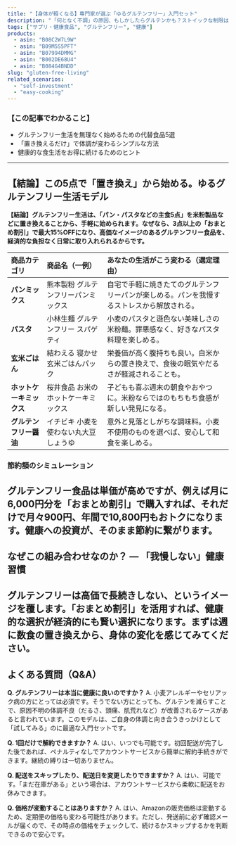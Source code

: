 ```yaml
---
title: "【身体が軽くなる】専門家が選ぶ「ゆるグルテンフリー」入門セット"
description: "「何となく不調」の原因、もしかしたらグルテンかも？ストイックな制限は不要。いつもの食材を米粉や玄米に置き換える「ゆるグルテンフリー生活」をお得に始める第一歩を提案します。"
tags: ["サプリ・健康食品", "グルテンフリー", "健康"]
products:
  - asin: "B08C2W7L9W"
  - asin: "B09M5S5PFT"
  - asin: "B07994DMMG"
  - asin: "B002DE68U4"
  - asin: "B084G4BNDD"
slug: "gluten-free-living"
related_scenarios:
  - "self-investment"
  - "easy-cooking"
---
```

### 【この記事でわかること】
- グルテンフリー生活を無理なく始めるための代替食品5選
- 「置き換えるだけ」で体調が変わるシンプルな方法
- 健康的な食生活をお得に続けるためのヒント
---
## 【結論】この5点で「置き換え」から始める。ゆるグルテンフリー生活モデル
**【結論】グルテンフリー生活は、「パン・パスタなどの主食5点」を米粉製品などに置き換えることから、手軽に始められます。なぜなら、3点以上の「おまとめ割引」で最大15%OFFになり、高価なイメージのあるグルテンフリー食品を、経済的な負担なく日常に取り入れられるからです。**

| 商品カテゴリ | 商品名（一例） | あなたの生活がこう変わる（選定理由） |
| :--- | :--- | :--- |
| **パンミックス** | 熊本製粉 グルテンフリーパンミックス | 自宅で手軽に焼きたてのグルテンフリーパンが楽しめる。パンを我慢するストレスから解放される。|
| **パスタ** | 小林生麺 グルテンフリー スパゲティ | 小麦のパスタと遜色ない美味しさの米粉麺。罪悪感なく、好きなパスタ料理を楽しめる。|
| **玄米ごはん** | 結わえる 寝かせ玄米ごはんパック | 栄養価が高く腹持ちも良い。白米からの置き換えで、食後の眠気やだるさが軽減されることも。|
| **ホットケーキミックス**| 桜井食品 お米のホットケーキミックス | 子どもも喜ぶ週末の朝食やおやつに。米粉ならではのもちもち食感が新しい発見になる。|
| **グルテンフリー醤油**| イチビキ 小麦を使わない丸大豆しょうゆ | 意外と見落としがちな調味料。小麦不使用のものを選べば、安心して和食を楽しめる。|

### 節約額のシミュレーション
グルテンフリー食品は単価が高めですが、例えば**月に6,000円分を「おまとめ割引」で購入**すれば、それだけで**月々900円、年間で10,800円もおトク**になります。健康への投資が、そのまま節約に繋がります。
---
## なぜこの組み合わせなのか？ ― 「我慢しない」健康習慣
グルテンフリーは高価で長続きしない、というイメージを覆します。「おまとめ割引」を活用すれば、健康的な選択が経済的にも賢い選択になります。まずは週に数食の置き換えから、身体の変化を感じてみてください。
---
## よくある質問（Q&A）
**Q. グルテンフリーは本当に健康に良いのですか？**
A. 小麦アレルギーやセリアック病の方にとっては必須です。そうでない方にとっても、グルテンを減らすことで、原因不明の体調不良（だるさ、頭痛、肌荒れなど）が改善されるケースがあると言われています。このモデルは、ご自身の体調と向き合うきっかけとして「試してみる」のに最適な入門セットです。

**Q. 1回だけで解約できますか？**
A. はい、いつでも可能です。初回配送が完了した後であれば、ペナルティなしでアカウントサービスから簡単に解約手続きができます。継続の縛りは一切ありません。

**Q. 配送をスキップしたり、配送日を変更したりできますか？**
A. はい、可能です。「まだ在庫がある」という場合は、アカウントサービスから柔軟に配送をお休みできます。

**Q. 価格が変動することはありますか？**
A. はい、Amazonの販売価格は変動するため、定期便の価格も変わる可能性があります。ただし、発送前に必ず確認メールが届くので、その時点の価格をチェックして、続けるかスキップするかを判断できるので安心です。